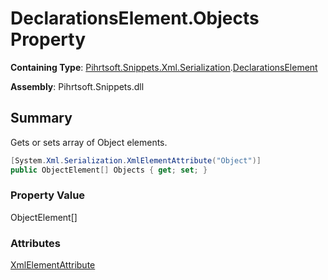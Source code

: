 # DeclarationsElement\.Objects Property

**Containing Type**: [Pihrtsoft.Snippets.Xml.Serialization](../../README.md)\.[DeclarationsElement](../README.md)

**Assembly**: Pihrtsoft\.Snippets\.dll

## Summary

Gets or sets array of Object elements\.

```csharp
[System.Xml.Serialization.XmlElementAttribute("Object")]
public ObjectElement[] Objects { get; set; }
```

### Property Value

ObjectElement\[\]

### Attributes

[XmlElementAttribute](https://docs.microsoft.com/en-us/dotnet/api/system.xml.serialization.xmlelementattribute)
